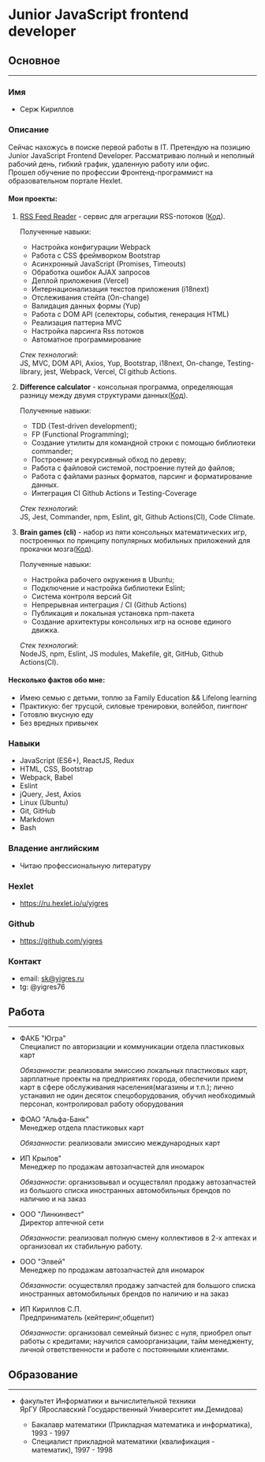 # Junior JavaScript frontend developer
## Основное 
---
### Имя
* Серж Кириллов

### Описание
Сейчас нахожусь в поиске первой работы в IT.
Претендую на позицию Junior JavaScript Frontend Developer.
Рассматриваю полный и неполный рабочий день, гибкий график,
удаленную работу или офис.  
Прошел обучение по профессии Фронтенд-программист на образовательном портале Hexlet.
 
#### Мои проекты:  
1. [RSS Feed Reader] - сервис для агрегации RSS-потоков ([Код][1]).  

    Полученные навыки:
    - Настройка конфигурации Webpack
    - Работа с CSS фреймворком Bootstrap
    - Асинхронный JavaScript (Promises, Timeouts)
    - Обработка ошибок AJAX запросов
    - Деплой приложения (Vercel)
    - Интернационализация текстов приложения (i18next)
    - Отслеживания стейта (On-change)  
    - Валидация данных формы (Yup)
    - Работа с DOM API (селекторы, события, генерация HTML)
    - Реализация паттерна MVC
    - Настройка парсинга Rss потоков  
    - Автоматное программирование

    *Стек технологий*:  
    JS, MVC, DOM API, Axios, Yup, Bootstrap,  i18next, On-change, Testing-library, jest, Webpack, Vercel, CI github Actions.

2. **Difference calculator** - консольная программа, определяющая разницу между двумя структурами данных([Код][2]).

   Полученные навыки:
    - TDD (Test-driven development);  
    - FP (Functional Programming);  
    - Создание утилиты для командной строки с помощью библиотеки  commander;  
    - Построение и рекурсивный обход по дереву;  
    - Работа с файловой системой, построение путей до файлов;  
    - Работа с файлами разных форматов, парсинг и форматирование 
данных.  
    - Интеграция CI Github Actions и Testing-Coverage   

    *Стек технологий*:  
    JS, Jest, Commander, npm, Eslint, git, Github Actions(CI), Code Climate. 

3. **Brain games (cli)** - набор из пяти консольных математических игр, построенных по принципу популярных мобильных приложений для прокачки мозга([Код][3]).  

   Полученные навыки:
    - Настройка рабочего окружения в Ubuntu;  
    - Подключение и настройка библиотеки Eslint;  
    - Система контроля версий Git
    - Непрерывная интеграция / CI (Github Actions)   
    - Публикация и локальная установка npm-пакета
    - Создание архитектуры консольных игр на основе единого движка.  

    *Стек технологий*:  
    NodeJS, npm, Eslint, JS modules, Makefile, git, GitHub, Github Actions(CI).

#### Несколько фактов обо мне:  
* Имею семью с детьми, топлю за Family Education && Lifelong learning
* Практикую: бег трусцой, силовые тренировки, волейбол, пингпонг
* Готовлю вкусную еду
* Без вредных привычек
### Навыки
* JavaScript (ES6+), ReactJS, Redux
* HTML, CSS, Bootstrap
* Webpack, Babel
* Eslint
* jQuery, Jest, Axios
* Linux (Ubuntu)
* Git, GitHub
* Markdown
* Bash

### Владение английским
* Читаю профессиональную литературу
### Hexlet
* https://ru.hexlet.io/u/yigres

### Github
* https://github.com/yigres

### Контакт
* email: sk@yigres.ru  
* tg: @yigres76

## Работа
---
* ФАКБ "Югра"  
Специалист по авторизации и коммуникации отдела пластиковых карт  

  *Обязанности*:  реализовали эмиссию локальных пластиковых карт, зарплатные проекты на предприятиях города, обеспечили прием карт в сфере обслуживания населения(магазины и т.п.); лично устанавил  не один десяток спецоборудования, обучил необходимый персонал, контролировал работу оборудования 

* ФОАО "Альфа-Банк"  
Менеджер отдела пластиковых карт  

  *Обязанности*: реализовали эмиссию международных карт

* ИП Крылов"  
Менеджер по продажам автозапчастей для иномарок  

  *Обязанности*: организовывал и осуществлял продажу автозапчастей из большого списка иностранных автомобильных брендов  по наличию и на заказ  

* ООО "Линкинвест"  
Директор аптечной сети  

  *Обязанности*:  реализовал полную смену коллективов в 2-х аптеках и организовал их стабильную работу. 

* ООО "Элвей"  
Менеджер по продажам автозапчастей для иномарок  

  *Обязанности*: осуществлял продажу запчастей для большого списка иностранных автомобильных брендов  по наличию и на заказ  

* ИП Кириллов С.П.  
Предприниматель (кейтеринг,общепит)  

  *Обязанности*: организовал семейный бизнес с нуля, приобрел опыт работы с кредитами; научился самоорганизации, тайм менедженту, личной ответственности и работе с постоянными клиентами. 

## Образование
---
* факультет Информатики и вычислительной техники  
ЯрГУ (Ярославский Государственный Университет им.Демидова)
  * Бакалавр математики (Прикладная математика и информатика), 1993 - 1997 
  * Специалист прикладной математики (квалификация - математик), 1997 - 1998 

  [RSS Feed Reader]:https://frontend-project-lvl3-git-main.yigres.vercel.app/  
  [1]:https://github.com/yigres/frontend-project-lvl3  
  [2]:https://github.com/yigres/frontend-project-lvl2  
  [3]:https://github.com/yigres/frontend-project-lvl1